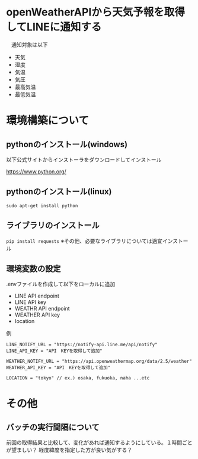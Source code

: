 # openWeatherAPIから天気予報を取得してLINEに通知する
　通知対象は以下
- 天気
- 湿度
- 気温
- 気圧
- 最高気温
- 最低気温

# 環境構築について
## pythonのインストール(windows)
以下公式サイトからインストーラをダウンロードしてインストール

https://www.python.org/
## pythonのインストール(linux)
`sudo apt-get install python`


## ライブラリのインストール
`pip install requests`
※その他、必要なライブラリについては適宜インストール

## 環境変数の設定
.envファイルを作成して以下をローカルに追加
- LINE API endpoint
- LINE API key
- WEATHR API endpoint
- WEATHER API key
- location

例
```
LINE_NOTIFY_URL = "https://notify-api.line.me/api/notify"
LINE_API_KEY = "API　KEYを取得して追加"

WEATHER_NOTIFY_URL = "https://api.openweathermap.org/data/2.5/weather"
WEATHER_API_KEY = "API　KEYを取得して追加"

LOCATION = "tokyo" // ex.) osaka, fukuoka, naha ...etc
```

# その他
## バッチの実行間隔について
前回の取得結果と比較して、変化があれば通知するようにしている。１時間ごとが望ましい？
経度緯度を指定した方が良い気がする？
